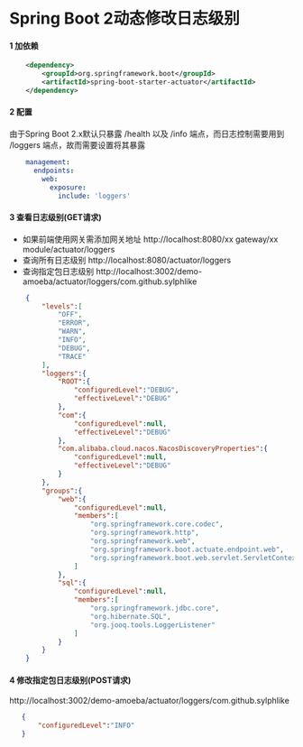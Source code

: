 # Spring Boot 2动态修改日志级别

#### 1 加依赖
```xml
    <dependency>
        <groupId>org.springframework.boot</groupId>
        <artifactId>spring-boot-starter-actuator</artifactId>
    </dependency>
```

#### 2 配置 
由于Spring Boot 2.x默认只暴露 /health 以及 /info 端点，而日志控制需要用到 /loggers 端点，故而需要设置将其暴露
```yaml
    management:
      endpoints:
        web:
          exposure:
            include: 'loggers'
```

#### 3 查看日志级别(GET请求)
 * 如果前端使用网关需添加网关地址 http://localhost:8080/xx gateway/xx module/actuator/loggers  
 * 查询所有日志级别 http://localhost:8080/actuator/loggers
 * 查询指定包日志级别 http://localhost:3002/demo-amoeba/actuator/loggers/com.github.sylphlike
 
```json
    {
        "levels":[
            "OFF",
            "ERROR",
            "WARN",
            "INFO",
            "DEBUG",
            "TRACE"
        ],
        "loggers":{
            "ROOT":{
                "configuredLevel":"DEBUG",
                "effectiveLevel":"DEBUG"
            },
            "com":{
                "configuredLevel":null,
                "effectiveLevel":"DEBUG"
            },
            "com.alibaba.cloud.nacos.NacosDiscoveryProperties":{
                "configuredLevel":null,
                "effectiveLevel":"DEBUG"
            }
        },
        "groups":{
            "web":{
                "configuredLevel":null,
                "members":[
                    "org.springframework.core.codec",
                    "org.springframework.http",
                    "org.springframework.web",
                    "org.springframework.boot.actuate.endpoint.web",
                    "org.springframework.boot.web.servlet.ServletContextInitializerBeans"
                ]
            },
            "sql":{
                "configuredLevel":null,
                "members":[
                    "org.springframework.jdbc.core",
                    "org.hibernate.SQL",
                    "org.jooq.tools.LoggerListener"
                ]
            }
        }
    }
```

#### 4 修改指定包日志级别(POST请求)
  http://localhost:3002/demo-amoeba/actuator/loggers/com.github.sylphlike
 
 ```json
    {
        "configuredLevel":"INFO"
    }
```
